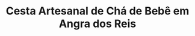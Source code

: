---
title: "Cesta Artesanal de Chá de Bebê em Angra dos Reis"
description: "Comemore o chá de bebê com uma cesta artesanal em Angra dos Reis. Itens feitos à mão e cuidadosamente selecionados para os pais e o novo bebê."
layout: "home.html"
permalink: "/cesta-artesanal-de-cha-de-bebe-em-angra-dos-reis/"
---